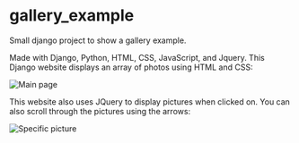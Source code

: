 # gallery_example
Small django project to show a gallery example. 

Made with Django, Python, HTML, CSS, JavaScript, and Jquery. This Django website displays an array of photos using HTML and CSS:

[mainpage]: http://i.imgur.com/bZEE32Y.jpg "Main page"
  
![Main page][mainpage]

This website also uses JQuery to display pictures when clicked on. You can also scroll through the pictures using the arrows:

[ex]: http://i.imgur.com/ea8Xhir.jpg "Example of usage"

![Specific picture][ex]
